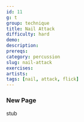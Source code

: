 ```yaml
---
id: 11
g: t
group: technique
title: Nail Attack
difficulty: hard
demo: 
description:
prereqs: 
category: percussion
slug: nail-attack
exercises:
artists: 
tags: [nail, attack, flick]
---
```


### New Page

stub
